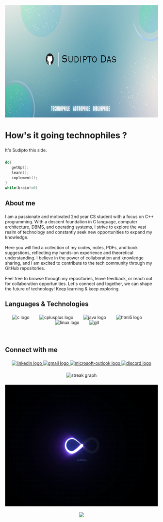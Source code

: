 
###

<div align="center">
  <img height="370" src="https://github.com/isudiptodas/isudiptodas/blob/main/Banner.png"  />
</div>

###

<h1 align="left">How's it going technophiles ?</h1>

###

<p align="left">It's Sudipto this side.</p>


###

``` c++
do{
   getUp();
   learn();
   implement();
}
while(brain!=0)
```

###

<h2 align="left">About me</h2>

###

<p align="left">I am a passionate and motivated 2nd year CS student with a focus on C++ programming. With a descent foundation in C language, computer architecture, DBMS, and operating systems, I strive to explore the vast realm of technology and constantly seek new opportunities to expand my knowledge.<br><br>Here you will find a collection of my codes, notes, PDFs, and book suggestions, reflecting my hands-on experience and theoretical understanding. I believe in the power of collaboration and knowledge sharing, and I am excited to contribute to the tech community through my GitHub repositories.<br><br>Feel free to browse through my repositories, leave feedback, or reach out for collaboration opportunities. Let's connect and together, we can shape the future of technology! Keep learning & keep exploring.</p>


###


<h2 align="left">Languages & Technologies </h2>

###

<div align="left">
</div>

###

<div align="center">
  <img src="https://cdn.jsdelivr.net/gh/devicons/devicon/icons/c/c-original.svg" height="40" alt="c logo"  />
  <img width="25" />
  <img src="https://sdtimes.com/wp-content/uploads/2018/03/cpppp.png" height="40" alt="cplusplus logo"  />
  <img width="25" />
  <img src="https://cdn.jsdelivr.net/gh/devicons/devicon/icons/java/java-original.svg" height="40" alt="java logo"  />
  <img width="25" />
  <img src="https://cdn.jsdelivr.net/gh/devicons/devicon/icons/html5/html5-original.svg" height="40" alt="html5 logo"  />
  <img width="25" />
  <img src="https://cdn.jsdelivr.net/gh/devicons/devicon/icons/linux/linux-original.svg" height="40" alt="linux logo"  />
  <img width="25" />
  <img src="https://www.vectorlogo.zone/logos/git-scm/git-scm-icon.svg" height="40" alt="git" />
  <img width="25" />
  
</div>

###

<div align="center">    

</div>
<br>

###

<h2 align="left">Connect with me </h2>

###

<div align="center">
  <a href="https://www.linkedin.com/in/sudipto-das-386a33234?utm_source=share&utm_campaign=share_via&utm_content=profile&utm_medium=android_app" target="_blank">
    <img src="https://itcnet.gr/wp-content/uploads/2020/09/Linkedin-logo-on-transparent-Background-PNG-.png" height="40" alt="linkedin logo"  />
  </a>
  
  <a href="mailto:work.sudiptodas@gmail.com" target="_blank">
    <img src="https://iconape.com/wp-content/uploads/1/11/gmail-02.png" height="40" alt="gmail logo"  />
  </a>
  
  <a href="mailto:isudiptodas01@outlook.com" target="_blank">
    <img src="https://cdn.icon-icons.com/icons2/2397/PNG/512/microsoft_office_outlook_logo_icon_145721.png" height="40" alt="microsoft-outlook logo"  />
  </a>
  
   <a href="https://discord.com/invite/yrA2zdEj" target="_blank">
    <img src="https://logos-world.net/wp-content/uploads/2020/12/Discord-Logo.png" height="40" alt="discord logo"  />
  </a>
  
</div>

###

<div align="center">
  <img src="https://streak-stats.demolab.com?user=isudiptodas&locale=en&mode=weekly&theme=tokyonight&hide_border=false&border_radius=5&order=1" height="150" alt="streak graph"  />
  <br>

</div>

###

<div align="center">
  <img height="400" src="https://github.com/isudiptodas/isudiptodas/blob/main/Github_Profile_README.gif"  />
</div>

<br>

<div align="center">
  <img src="https://visitor-badge.laobi.icu/badge?page_id=isudiptodas.isudiptodas&"  />
</div>

###
